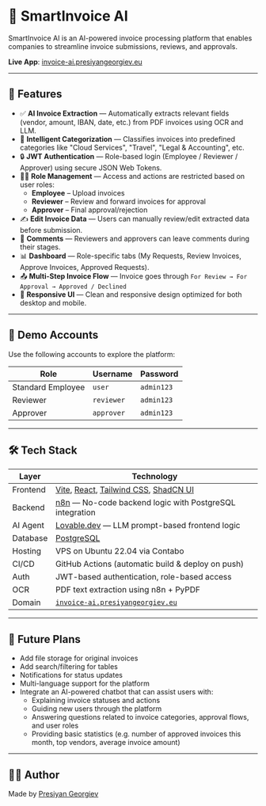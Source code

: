 # 🧾 SmartInvoice AI

SmartInvoice AI is an AI-powered invoice processing platform that enables companies to streamline invoice submissions, reviews, and approvals.

**Live App**: [invoice-ai.presiyangeorgiev.eu](https://invoice-ai.presiyangeorgiev.eu)

---

## 🚀 Features

- ✅ **AI Invoice Extraction** — Automatically extracts relevant fields (vendor, amount, IBAN, date, etc.) from PDF invoices using OCR and LLM.
- 🧠 **Intelligent Categorization** — Classifies invoices into predefined categories like "Cloud Services", "Travel", "Legal & Accounting", etc.
- 🔒 **JWT Authentication** — Role-based login (Employee / Reviewer / Approver) using secure JSON Web Tokens.
- 🧑‍💼 **Role Management** — Access and actions are restricted based on user roles:
  - **Employee** – Upload invoices
  - **Reviewer** – Review and forward invoices for approval
  - **Approver** – Final approval/rejection
- ✍️ **Edit Invoice Data** — Users can manually review/edit extracted data before submission.
- 💬 **Comments** — Reviewers and approvers can leave comments during their stages.
- 📊 **Dashboard** — Role-specific tabs (My Requests, Review Invoices, Approve Invoices, Approved Requests).
- 📤 **Multi-Step Invoice Flow** — Invoice goes through `For Review → For Approval → Approved / Declined`
- 📱 **Responsive UI** — Clean and responsive design optimized for both desktop and mobile.

---

## 👤 Demo Accounts

Use the following accounts to explore the platform:

| Role              |  Username  |  Password  |
|-------------------|------------|------------|
| Standard Employee | `user`     | `admin123` |
| Reviewer          | `reviewer` | `admin123` |
| Approver          | `approver` | `admin123` |

---

## 🛠 Tech Stack

| Layer      | Technology                     |
|------------|--------------------------------|
| Frontend   | [Vite](https://vitejs.dev/), [React](https://reactjs.org/), [Tailwind CSS](https://tailwindcss.com/), [ShadCN UI](https://ui.shadcn.com/) |
| Backend    | [n8n](https://n8n.io/) — No-code backend logic with PostgreSQL integration |
| AI Agent   | [Lovable.dev](https://lovable.dev/) — LLM prompt-based frontend logic |
| Database   | [PostgreSQL](https://www.postgresql.org/) |
| Hosting    | VPS on Ubuntu 22.04 via Contabo |
| CI/CD      | GitHub Actions (automatic build & deploy on push) |
| Auth       | JWT-based authentication, role-based access |
| OCR        | PDF text extraction using n8n + PyPDF |
| Domain     | [`invoice-ai.presiyangeorgiev.eu`](https://invoice-ai.presiyangeorgiev.eu) |

---

## 🧠 Future Plans

- Add file storage for original invoices
- Add search/filtering for tables
- Notifications for status updates
- Multi-language support for the platform
- Integrate an AI-powered chatbot that can assist users with:
  - Explaining invoice statuses and actions
  - Guiding new users through the platform
  - Answering questions related to invoice categories, approval flows, and user roles
  - Providing basic statistics (e.g. number of approved invoices this month, top vendors, average invoice amount)

---

## 🧑‍💻 Author

Made by [Presiyan Georgiev](https://www.linkedin.com/in/presiyan-georgiev/)

